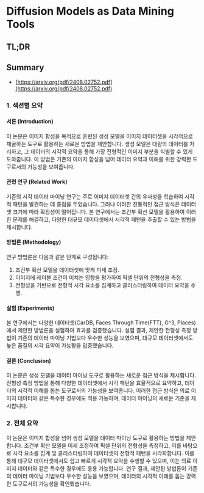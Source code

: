 # Diffusion Models as Data Mining Tools
## TL;DR
## Summary
- [https://arxiv.org/pdf/2408.02752.pdf](https://arxiv.org/pdf/2408.02752.pdf)

### 1. 섹션별 요약

#### 서론 (Introduction)
이 논문은 이미지 합성을 목적으로 훈련된 생성 모델을 이미지 데이터셋을 시각적으로 채굴하는 도구로 활용하는 새로운 방법을 제안합니다. 생성 모델은 대량의 데이터를 처리하고, 그 데이터의 시각적 요약을 통해 가장 전형적인 이미지 부분을 식별할 수 있게 도와줍니다. 이 방법은 기존의 이미지 합성을 넘어 데이터 요약과 이해를 위한 강력한 도구로서의 가능성을 보여줍니다.

#### 관련 연구 (Related Work)
기존의 시각 데이터 마이닝 연구는 주로 이미지 데이터셋 간의 유사성을 학습하여 시각적 패턴을 발견하는 데 중점을 두었습니다. 그러나 이러한 전통적인 접근 방식은 데이터셋 크기에 따라 확장성이 떨어집니다. 본 연구에서는 조건부 확산 모델을 활용하여 이러한 문제를 해결하고, 다양한 대규모 데이터셋에서 시각적 패턴을 추출할 수 있는 방법을 제시합니다.

#### 방법론 (Methodology)
연구 방법론은 다음과 같은 단계로 구성됩니다:
1. 조건부 확산 모델을 데이터셋에 맞게 미세 조정.
2. 이미지에 레이블 조건이 미치는 영향을 평가하여 픽셀 단위의 전형성을 측정.
3. 전형성을 기반으로 전형적 시각 요소를 집계하고 클러스터링하여 데이터 요약을 수행.

#### 실험 (Experiments)
본 연구에서는 다양한 데이터셋(CarDB, Faces Through Time(FTT), G^3, Places)에서 제안한 방법론을 실험하여 효과를 검증했습니다. 실험 결과, 제안한 전형성 측정 방법이 기존의 데이터 마이닝 기법보다 우수한 성능을 보였으며, 대규모 데이터셋에서도 높은 품질의 시각 요약이 가능함을 입증했습니다.

#### 결론 (Conclusion)
이 논문은 생성 모델을 데이터 마이닝 도구로 활용하는 새로운 접근 방식을 제시합니다. 전형성 측정 방법을 통해 다양한 데이터셋에서 시각 패턴을 효율적으로 요약하고, 데이터의 시각적 이해를 돕는 도구로서의 가능성을 보여줍니다. 이러한 접근 방식은 의료 이미지 데이터와 같은 특수한 경우에도 적용 가능하며, 데이터 마이닝의 새로운 기준을 제시합니다.

### 2. 전체 요약
이 논문은 이미지 합성을 넘어 생성 모델을 데이터 마이닝 도구로 활용하는 방법을 제안합니다. 조건부 확산 모델을 미세 조정하여 픽셀 단위의 전형성을 측정하고, 이를 바탕으로 시각 요소를 집계 및 클러스터링하여 데이터셋의 전형적 패턴을 시각화합니다. 이를 통해 대규모 데이터셋에서도 쉽고 빠르게 시각적 요약을 수행할 수 있으며, 이는 의료 이미지 데이터와 같은 특수한 경우에도 응용 가능합니다. 연구 결과, 제안된 방법론이 기존의 데이터 마이닝 기법보다 우수한 성능을 보였으며, 데이터의 시각적 이해를 돕는 강력한 도구로서의 가능성을 확인했습니다.